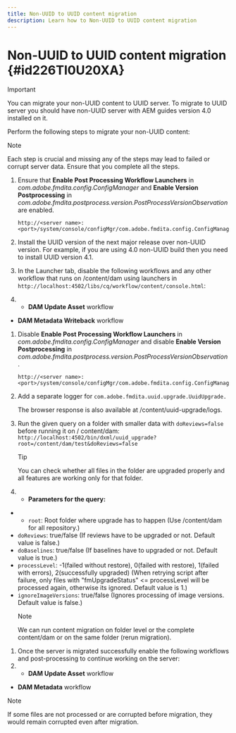 ```yaml
---
title: Non-UUID to UUID content migration
description: Learn how to Non-UUID to UUID content migration
---
```


# Non-UUID to UUID content migration {#id226TI0U20XA}

>[!IMPORTANT]
>
> You can migrate your non-UUID content to UUID server. To migrate to UUID server you should have non-UUID server with AEM guides version 4.0 installed on it.

Perform the following steps to migrate your non-UUID content:

>[!NOTE]
>
> Each step is crucial and missing any of the steps may lead to failed or corrupt server data. Ensure that you complete all the steps.

1.  Ensure that **Enable Post Processing Workflow Launchers** in *com.adobe.fmdita.config.ConfigManager* and **Enable Version Postprocessing** in *com.adobe.fmdita.postprocess.version.PostProcessVersionObservation* are enabled.

    ```http
    http://<server name>:<port>/system/console/configMgr/com.adobe.fmdita.config.ConfigManager
    ```

1.  Install the UUID version of the next major release over non-UUID version. For example, if you are using 4.0 non-UUID build then you need to install UUID version 4.1.
1.  In the Launcher tab, disable the following workflows and any other workflow that runs on /content/dam using launchers in `http://localhost:4502/libs/cq/workflow/content/console.html`:
1.  -   **DAM Update Asset** workflow
-   **DAM Metadata Writeback** workflow
1.  Disable **Enable Post Processing Workflow Launchers** in *com.adobe.fmdita.config.ConfigManager* and disable **Enable Version Postprocessing** in *com.adobe.fmdita.postprocess.version.PostProcessVersionObservation*.

    ```http
    http://<server name>:<port>/system/console/configMgr/com.adobe.fmdita.config.ConfigManager
    ```

1.  Add a separate logger for `com.adobe.fmdita.uuid.upgrade.UuidUpgrade.`

    The browser response is also available at /content/uuid-upgrade/logs.

1.  Run the given query on a folder with smaller data with `doReviews=false` before running it on / content/dam: `http://localhost:4502/bin/dxml/uuid_upgrade?root=/content/dam/test&doReviews=false`

    >[!TIP]
    >
    >  You can check whether all files in the folder are upgraded properly and all features are working only for that folder.

1.  -   **Parameters for the query:**

-   -   `root`: Root folder where upgrade has to happen \(Use /content/dam for all repository.\)
-   `doReviews`: true/false \(If reviews have to be upgraded or not. Default value is false.\)
-   `doBaselines`: true/false \(If baselines have to upgraded or not. Default value is true.\)
-   `processLevel`: -1\(failed without restore\), 0\(failed with restore\), 1\(failed with errors\), 2\(successfully upgraded\) \(When retrying script after failure, only files with "fmUpgradeStatus" <= processLevel will be processed again, otherwise its ignored. Default value is 1.\)
-   `ignoreImageVersions`: true/false \(Ignores processing of image versions. Default value is false.\)
    >[!NOTE]
    >
    > We can run content migration on folder level or the complete content/dam or on the same folder \(rerun migration\).

1.  Once the server is migrated successfully enable the following workflows and post-processing to continue working on the server:
1. -   **DAM Update Asset** workflow
-   **DAM Metadata** workflow

>[!NOTE]
>
> If some files are not processed or are corrupted before migration, they would remain corrupted even after migration.

